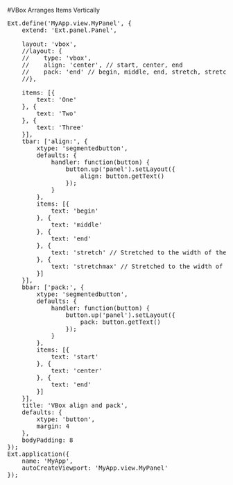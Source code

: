#VBox Arranges Items Vertically

<pre class="runnable run">
Ext.define('MyApp.view.MyPanel', {
    extend: 'Ext.panel.Panel',

    layout: 'vbox',
    //layout: {
    //    type: 'vbox',
    //    align: 'center', // start, center, end 
    //    pack: 'end' // begin, middle, end, stretch, stretchmax
    //},

    items: [{
        text: 'One'
    }, {
        text: 'Two'
    }, {
        text: 'Three'
    }],
    tbar: ['align:', {
        xtype: 'segmentedbutton',
        defaults: {
            handler: function(button) {
                button.up('panel').setLayout({
                    align: button.getText()
                });
            }
        },
        items: [{
            text: 'begin'
        }, {
            text: 'middle'
        }, {
            text: 'end'
        }, {
            text: 'stretch' // Stretched to the width of the container
        }, {
            text: 'stretchmax' // Stretched to the width of the largest item
        }]
    }],
    bbar: ['pack:', {
        xtype: 'segmentedbutton',
        defaults: {
            handler: function(button) {
                button.up('panel').setLayout({
                    pack: button.getText()
                });
            }
        },
        items: [{
            text: 'start'
        }, {
            text: 'center'
        }, {
            text: 'end'
        }]
    }],
    title: 'VBox align and pack',
    defaults: {
        xtype: 'button',
        margin: 4
    },
    bodyPadding: 8
});
Ext.application({
    name: 'MyApp',
    autoCreateViewport: 'MyApp.view.MyPanel'
});</pre>